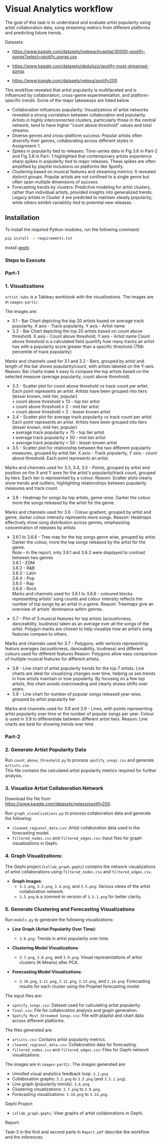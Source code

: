 # Visual Analytics workflow

The goal of this task is to understand and evaluate
artist popularity using artist collaboration data, song
streaming metrics from different platforms and predicting
future trends.

Datasets:
- https://www.kaggle.com/datasets/joebeachcapital/30000-spotify-songs?select=spotify_songs.csv

- https://www.kaggle.com/datasets/abdulszz/spotify-most-streamed-songs


- https://www.kaggle.com/datasets/yelexa/spotify200

This workflow revealed that artist popularity is multifaceted
and is influenced by collaboration, cross-genre experimentation, and platform-specific trends. Some of the major takeaways are listed below.

- Collaboration influences popularity: Visualizations of
artist networks revealed a strong correlation between collaboration and popularity. Artists in highly interconnected clusters, particularly those in the central network, tend
to have higher ”count above threshold” values and total
streams.
- Diverse genres and cross-platform success: Popular artists
often diversify their genres, collaborating across different
styles
in Assignment-1.
- Spikes in popularity tied to releases: Time-series data
in Fig 3.6 in Part-2 and Fig 3.8 in Part-
1 highlighted that contemporary artists experience sharp
spikes in popularity tied to major releases. These spikes
are often amplified by playlist inclusions on platforms
like Spotify.
- Clustering based on musical features and streaming metrics: It revealed distinct groups. Popular artists are not
confined to a single genre but often span multiple dimensions of success.
- Forecasting trends by clusters: Predictive modeling for
artist clusters, rather than individual artists, provided
insights into generalized trends. Legacy artists in Cluster
4 are predicted to maintain steady popularity, while others
exhibit variability tied to potential new releases.

## Installation

To install the required Python modules, run the following command:

```bash
pip install -r requirements.txt
```

Install [gephi](https://gephi.org/) 


### Steps to Execute  

### Part-1
### 1. Visualizations
`artist.twbx` is a Tableau workbook with the visualizations. The images are in `images-part1/`.

The images are:
  - 3.1 - Bar Chart depicting the top 20 artists based on average track popularity. X axis - Track popularity, Y axis - Artist name
  - 3.2 - Bar Chart depicting the top 20 artists based on count above threshold. X axis - Count above threshold, Y axis - Artist name
         Count above threshold is a calculated field quantify how many tracks an artist has with a popularity score greater than a specific threshold (75th percentile of track popularity)

Marks and channels used for 3.1 and 3.2 - Bars, grouped by artist and length of the bar shows popularity/count, with artists labeled on the Y-axis.
Reason: Bar charts make it easy to compare the top artists based on the selected measure (average popularity, count above threshold).

  - 3.3 - Scatter plot for count above threshold vs track count per artist. Each point represents an artist. Artists have been grouped into tiers (lesser known, mid-tier, popular) <br>
          • count above threshold ≥ 13 - top tier artist <br>
          • count above threshold ≥ 2 - mid tier artist <br>
          • count above threshold < 2 - lesser known artist <br>
  - 3.4 - Scatter plot for average track popularity vs track count per artist. Each point represents an artist. Artists have been grouped into tiers (lesser known, mid-tier, popular) <br>
          • average track popularity ≥ 75 - top tier artist <br>
          • average track popularity ≥ 50 - mid tier artist <br>
          • average track popularity < 50 - lesser known artist <br>
  - 3.5 - Scatter plot for relationship between the two different popularity measures, grouped by artist tier. X axis - Track popularity, Y axis - count above threshold. Each point represents an artist.

Marks and channels used for 3.3, 3.4, 3.5 - Points, grouped by artist and position on the X and Y axes for the artist's popularity/track count, grouped by tiers. Each tier is represented by a colour.
Reason: Scatter plots clearly show trends and outliers, highlighting relationships between popularity measures and track count.

  - 3.6 - Heatmap for songs by top artists, genre-wise. Darker the colour more the songs released by the artist for the genre.

Marks and channels used for 3.6 - Colour gradient, grouped by artist and genre, darker colour intensity represents more songs.
Reason: Heatmaps effectively show song distribution across genres, emphasizing concentration of releases by artists

  - 3.6.1 to 3.6.6 - Tree map for the top songs genre wise, grouped by artist. Darker the colour, more the top songs released by the artist for the genre. <br>
          Note - In the report, only 3.6.1 and 3.6.2 were displayed to contrast between two genres <br>
          3.6.1 - EDM <br>
          3.6.2 - R&B <br>
          3.6.3 - Latin <br>
          3.6.4 - Pop <br>
          3.6.5 - Rap <br>
          3.6.6 - Rock <br>
Marks and channels used for 3.6.1 to 3.6.6 - coloured blocks representing artists' song counts and colour intensity reflects the number of top songs by an artist in a genre.
Reason: Treemaps give an overview of artists' dominance within genres.

  - 3.7  - Plot of 3 musical features for top artists (acousticness, danceability, loudness) taken as an average over all the songs of the artist. Polygon marks are chosen to help visualize how an artist’s song features compare to others.

Marks and channels used for 3.7 - Polygons, with vertices representing feature averages (acousticness, danceability, loudness) and different colours used for different features
Reason: Polygons allow easy comparison of multiple musical features for different artists.

  - 3.8 - Line chart of artist popularity trends for the top 7 artists. Line charts are ideal for visualizing changes over time, helping us see trends in how artists maintain or lose popularity. By focusing on a few top artists, this chart avoids overcrowding and clearly shows shifts over years.
  - 3.9 - Line chart for number of popular songs released year-wise, grouped by artist popularity tier

Marks and channels used for 3.8 and 3.9 - Lines, with points representing artist popularity over time or the number of popular songs per year. Colour is used in 3.9 to differentiate between different artist tiers.
Reason: Line charts are best for showing trends over time


### Part-2
### 2. Generate Artist Popularity Data  
Run `count_above_threshold.py` to process `spotify_songs.csv` and generate `artists.csv`.  
This file contains the calculated artist popularity metrics required for further analysis.  

### 3. Visualize Artist Collaboration Network  
Download the file from https://www.kaggle.com/datasets/yelexa/spotify200. 

Run `graph_visualizations.py` to process collaboration data and generate the following:  
  - `cleaned_regional_data.csv`: Artist collaboration data used in the forecasting model.  
  - `filtered_nodes.csv` and `filtered_edges.csv`: Input files for graph visualizations in Gephi.  

### 4. **Graph Visualizations**:  
  The Gephi project (`collab_graph.gephi`) contains the network visualizations of artist collaborations using `filtered_nodes.csv` and `filtered_edges.csv`.  
  - **Graph Images**:  
    - `3.2.png`, `3.3.png`, `3.4.png`, and `3.5.png`: Various views of the artist collaboration network.  
    - `3.5.png` is a zoomed-in version of `3.5.1.png` for better clarity.  

### 5. Generate Clustering and Forecasting Visualizations  
Run `models.py` to generate the following visualizations:  
- **Line Graph (Artist Popularity Over Time)**:  
  - `3.6.png`: Trends in artist popularity over time.  

- **Clustering Model Visualizations**:  
  - `3.7.png`, `3.8.png`, and `3.9.png`: Visual representations of artist clusters (K-Means) after PCA.  

- **Forecasting Model Visualizations**:  
  - `3.10.png`, `3.11.png`, `3.12.png`, `3.13.png`, and `3.14.png`: Forecasting results for each cluster using the Prophet forecasting model.  


The input files are:
- `spotify_songs.csv`: Dataset used for calculating artist popularity.  
- `final.csv`: File for collaboration analysis and graph generation.  
- `Spotify Most Streamed Songs.csv`: File with playlist and chart data across different platforms.

The files generated are:
- `artists.csv`: Contains artist popularity metrics.  
- `cleaned_regional_data.csv`: Collaboration data for forecasting.  
- `filtered_nodes.csv` and `filtered_edges.csv`: Files for Gephi network visualizations.  

The images are in `images-part2/`.
The images generated are:
- Unrolled visual analytics feedback loop: `3.1.png` 
- Collaboration graphs: `3.2.png` to `3.5.png` (and `3.5.1.png`).  
- Line graph (popularity trends): `3.6.png`.  
- Clustering visualizations: `3.7.png` to `3.9.png`.  
- Forecasting visualizations: `3.10.png` to `3.14.png`.  

Gephi Project:  
- `collab_graph.gephi`: View graphs of artist collaborations in Gephi.

Report:

Task-3 in the first and second parts in `Report.pdf` describe the workflow and the inferences.
